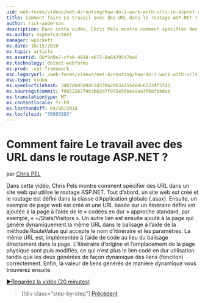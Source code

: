 ```yaml
---
uid: web-forms/videos/net-4/routing/how-do-i-work-with-urls-in-aspnet-routing
title: Comment faire Le travail avec des URL dans le routage ASP.NET ? | Microsoft Docs
author: rick-anderson
description: Dans cette vidéo, Chris Pels montre comment spécifier des URL dans un site web qui utilise le routage ASP.NET. Tout d’abord, un site web est créé et le routage est défini dans le GL....
ms.author: aspnetcontent
manager: wpickett
ms.date: 10/15/2010
ms.topic: article
ms.assetid: 08f9d0a7-cfa0-4914-a672-8a64295d7ba8
ms.technology: dotnet-webforms
ms.prod: .net-framework
msc.legacyurl: /web-forms/videos/net-4/routing/how-do-i-work-with-urls-in-aspnet-routing
msc.type: video
ms.openlocfilehash: 3d87db9589dc5d330a29b3a25546dc65234f5f41
ms.sourcegitcommit: f8852267f463b62d7f975e56bea9aa3f68fbbdeb
ms.translationtype: MT
ms.contentlocale: fr-FR
ms.lasthandoff: 04/06/2018
ms.locfileid: "30893883"
---
```

<a name="how-do-i-work-with-urls-in-aspnet-routing"></a>Comment faire Le travail avec des URL dans le routage ASP.NET ?
====================
par [Chris PEL](https://twitter.com/chrispels)

Dans cette vidéo, Chris Pels montre comment spécifier des URL dans un site web qui utilise le routage ASP.NET. Tout d’abord, un site web est créé et le routage est défini dans la classe d’Application globale (.asax). Ensuite, un exemple de page web est créé et une URL basée sur un itinéraire défini est ajoutée à la page à l’aide de le « codées en dur » approche standard, par exemple, « ~/Stats/Visitors ». Un autre lien est ensuite ajouté à la page qui génère dynamiquement la même URL dans le balisage à l’aide de la méthode RouteValue qui accepte le nom d’itinéraire et les paramètres. La même URL est, implémentée à l’aide de code au lieu du balisage directement dans la page. L’itinéraire d’origine et l’emplacement de la page physique sont puis modifiés, ce qui n’est plus le lien codé en dur utilisation tandis que les deux générées de façon dynamique des liens (fonction) correctement. Enfin, la valeur de liens générés de manière dynamique vous trouverez ensuite.

[&#9654;Regardez la vidéo (20 minutes)](https://channel9.msdn.com/Blogs/ASP-NET-Site-Videos/how-do-i-work-with-urls-in-aspnet-routing)

> [!div class="step-by-step"]
> [Précédent](how-do-i-use-routing-with-aspnet-web-forms.md)
